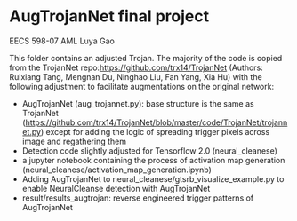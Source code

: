 # AugTrojanNet final project

EECS 598-07 AML Luya Gao

This folder contains an adjusted Trojan. The majority of the code is copied from the TrojanNet repo:https://github.com/trx14/TrojanNet (Authors: Ruixiang Tang, Mengnan Du, Ninghao Liu, Fan Yang, Xia Hu) with the following adjustment to facilitate augmentations on the original network:

- AugTrojanNet (aug_trojannet.py): base structure is the same as TrojanNet (https://github.com/trx14/TrojanNet/blob/master/code/TrojanNet/trojannet.py) except for adding the logic of spreading trigger pixels across image and regathering them
- Detection code slightly adjusted for Tensorflow 2.0 (neural_cleanese)
- a jupyter notebook containing the process of activation map generation (neural_cleanese/activation_map_generation.ipynb)
- Adding AugTrojanNet to neural_cleanese/gtsrb_visualize_example.py to enable NeuralCleanse detection with AugTrojanNet
- result/results_augtrojan: reverse engineered trigger patterns of AugTrojanNet
